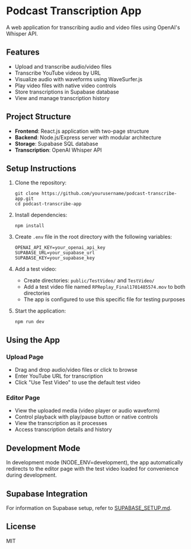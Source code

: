 # Podcast Transcription App

A web application for transcribing audio and video files using OpenAI's Whisper API.

## Features

- Upload and transcribe audio/video files
- Transcribe YouTube videos by URL
- Visualize audio with waveforms using WaveSurfer.js
- Play video files with native video controls
- Store transcriptions in Supabase database
- View and manage transcription history

## Project Structure

- **Frontend**: React.js application with two-page structure
- **Backend**: Node.js/Express server with modular architecture
- **Storage**: Supabase SQL database
- **Transcription**: OpenAI Whisper API

## Setup Instructions

1. Clone the repository:
   ```
   git clone https://github.com/yourusername/podcast-transcribe-app.git
   cd podcast-transcribe-app
   ```

2. Install dependencies:
   ```
   npm install
   ```

3. Create `.env` file in the root directory with the following variables:
   ```
   OPENAI_API_KEY=your_openai_api_key
   SUPABASE_URL=your_supabase_url
   SUPABASE_KEY=your_supabase_key
   ```

4. Add a test video:
   - Create directories: `public/TestVideo/` and `TestVideo/`
   - Add a test video file named `RPReplay_Final1701485574.mov` to both directories
   - The app is configured to use this specific file for testing purposes

5. Start the application:
   ```
   npm run dev
   ```

## Using the App

### Upload Page
- Drag and drop audio/video files or click to browse
- Enter YouTube URL for transcription
- Click "Use Test Video" to use the default test video

### Editor Page
- View the uploaded media (video player or audio waveform)
- Control playback with play/pause button or native controls
- View the transcription as it processes
- Access transcription details and history

## Development Mode

In development mode (NODE_ENV=development), the app automatically redirects to the editor page with the test video loaded for convenience during development.

## Supabase Integration

For information on Supabase setup, refer to [SUPABASE_SETUP.md](SUPABASE_SETUP.md).

## License

MIT 
